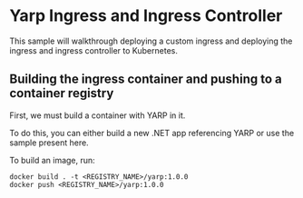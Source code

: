 # Yarp Ingress and Ingress Controller

This sample will walkthrough deploying a custom ingress and deploying the ingress and ingress controller to Kubernetes.

## Building the ingress container and pushing to a container registry

First, we must build a container with YARP in it.

To do this, you can either build a new .NET app referencing YARP or use the sample present here.

To build an image, run:

```
docker build . -t <REGISTRY_NAME>/yarp:1.0.0
docker push <REGISTRY_NAME>/yarp:1.0.0
```
